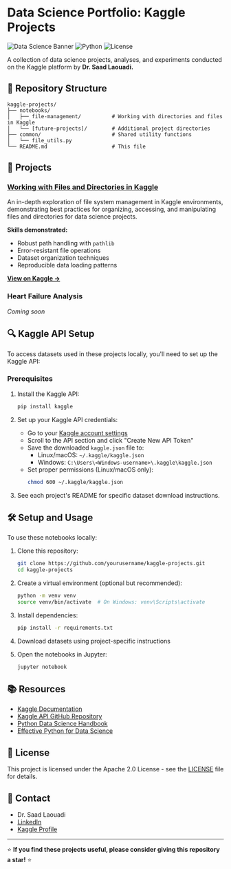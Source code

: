# Data Science Portfolio: Kaggle Projects

![Data Science Banner](https://img.shields.io/badge/Data%20Science-Portfolio-blue)
![Python](https://img.shields.io/badge/Python-3.9%2B-brightgreen)
![License](https://img.shields.io/badge/License-MIT-yellow)

A collection of data science projects, analyses, and experiments conducted on the Kaggle platform by **Dr. Saad Laouadi.**

## 📂 Repository Structure

```
kaggle-projects/
├── notebooks/
│   ├── file-management/          # Working with directories and files in Kaggle
│   └── [future-projects]/        # Additional project directories
├── common/                       # Shared utility functions
│   └── file_utils.py
└── README.md                     # This file
```

## 🚀 Projects

### [Working with Files and Directories in Kaggle](./notebooks/01-kaggle-file-management/)



An in-depth exploration of file system management in Kaggle environments, demonstrating best practices for organizing, accessing, and manipulating files and directories for data science projects.

**Skills demonstrated:**
- Robust path handling with `pathlib`
- Error-resistant file operations
- Dataset organization techniques
- Reproducible data loading patterns

**[View on Kaggle →](https://www.kaggle.com/code/saadlaouadi/working-with-directories-and-files-in-kaggle)**

### Heart Failure Analysis

*Coming soon*

## 🔍 Kaggle API Setup

To access datasets used in these projects locally, you'll need to set up the Kaggle API:

### Prerequisites
1. Install the Kaggle API:
   ```bash
   pip install kaggle
   ```

2. Set up your Kaggle API credentials:
   - Go to your [Kaggle account settings](https://www.kaggle.com/account)
   - Scroll to the API section and click "Create New API Token"
   - Save the downloaded `kaggle.json` file to:
     - Linux/macOS: `~/.kaggle/kaggle.json`
     - Windows: `C:\Users\<Windows-username>\.kaggle\kaggle.json`
   - Set proper permissions (Linux/macOS only):
     ```bash
     chmod 600 ~/.kaggle/kaggle.json
     ```

3. See each project's README for specific dataset download instructions.

## 🛠️ Setup and Usage

To use these notebooks locally:

1. Clone this repository:
   ```bash
   git clone https://github.com/yourusername/kaggle-projects.git
   cd kaggle-projects
   ```

2. Create a virtual environment (optional but recommended):
   ```bash
   python -m venv venv
   source venv/bin/activate  # On Windows: venv\Scripts\activate
   ```

3. Install dependencies:
   ```bash
   pip install -r requirements.txt
   ```

4. Download datasets using project-specific instructions

5. Open the notebooks in Jupyter:
   ```bash
   jupyter notebook
   ```

## 📚 Resources

- [Kaggle Documentation](https://www.kaggle.com/docs)
- [Kaggle API GitHub Repository](https://github.com/Kaggle/kaggle-api)
- [Python Data Science Handbook](https://jakevdp.github.io/PythonDataScienceHandbook/)
- [Effective Python for Data Science](https://www.effectivepython.com/)

## 📝 License

This project is licensed under the Apache 2.0 License - see the [LICENSE](LICENSE) file for details.

## 📧 Contact

- Dr. Saad Laouadi
- [LinkedIn](https://www.linkedin.com/in/saad-laouadi/)
- [Kaggle Profile](https://www.kaggle.com/saadlaouadi)

---

⭐ **If you find these projects useful, please consider giving this repository a star!** ⭐

